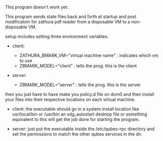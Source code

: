 This program doesn't work yet:

This program sends state files back and forth at startup
and post modificatoin for zathura pdf reader from a 
disposable VM to a non-disposable VM. 

setup includes setting three environment variables. 

- client:
  - ZATHURA_BMARK_VM="virtual machine name" : indicates which vm to use 
  - ZBMARK_MODEL="client" : tells the prog. this is the client

- server:
  - ZBMARK_MODEL="server" : tells the prog. this is the server

then you just have to have make you policy.d file on dom0 
and then install your files into their respective locations 
on each virtual machine.

- client:
the executable should go in a system install location like
usr/local/bin or /usr/bin an xdg_autostart desktop file or
something equivalent to this will get the job done for 
starting the program.

- server:
just put the executable inside the /etc/qubes-rpc directory
and set the permissions to match the other qubes services in the dir.
